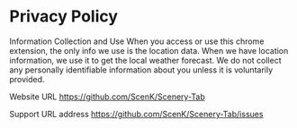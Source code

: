 # Privacy Policy

Information Collection and Use
When you access or use this chrome extension, the only info we use is the location data. When we have location information, we use it to get the local weather forecast. We do not collect any personally identifiable information about you unless it is voluntarily provided.

Website URL
https://github.com/ScenK/Scenery-Tab

Support URL address
https://github.com/ScenK/Scenery-Tab/issues
